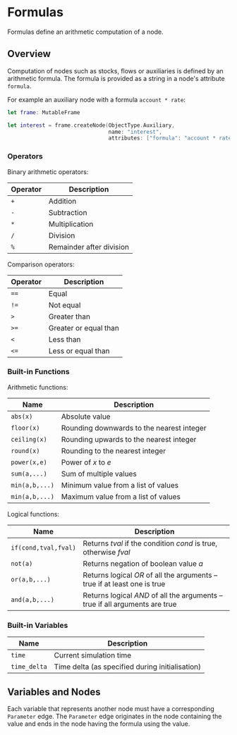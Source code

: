 # Formulas

Formulas define an arithmetic computation of a node.

## Overview

Computation of nodes such as stocks, flows or auxiliaries is defined by an
arithmetic formula. The formula is provided as a string in a node's attribute
`formula`.

For example an auxiliary node with a formula `account * rate`:

```swift
let frame: MutableFrame

let interest = frame.createNode(ObjectType.Auxiliary,
                                name: "interest",
                                attributes: ["formula": "account * rate"])

```

### Operators

Binary arithmetic operators:

| Operator | Description |
| ---- | ---- |
| `+` | Addition |
| `-` | Subtraction |
| `*` | Multiplication |
| `/` | Division |
| `%` | Remainder after division |

Comparison operators:

| Operator | Description |
| ---- | ---- |
| `==` | Equal |
| `!=` | Not equal |
| `>` | Greater than |
| `>=` | Greater or equal than |
| `<` | Less than |
| `<=` | Less or equal than |

### Built-in Functions

Arithmetic functions:

| Name | Description |
| ---- | ---- | 
| `abs(x)` | Absolute value |
| `floor(x)` | Rounding downwards to the nearest integer |
| `ceiling(x)` | Rounding upwards to the nearest integer |
| `round(x)` | Rounding to the nearest integer |
| `power(x,e)` | Power of _x_ to _e_ |
| `sum(a,...)` | Sum of multiple values |
| `min(a,b,...)` | Minimum value from a list of values |
| `min(a,b,...)` | Maximum value from a list of values |

Logical functions:

| Name | Description |
| ---- | ---- |
| `if(cond,tval,fval)` | Returns _tval_ if the condition _cond_ is true, otherwise _fval_ |
| `not(a)` | Returns negation of boolean value _a_ |
| `or(a,b,...)` | Returns logical _OR_ of all the arguments – true if at least one is true |
| `and(a,b,...)` | Returns logical _AND_ of all the arguments – true if all arguments are true |

### Built-in Variables

| Name | Description |
| ---- | ---- |
| `time` | Current simulation time |
| `time_delta` | Time delta (as specified during initialisation) |

## Variables and Nodes

Each variable that represents another node must have a corresponding `Parameter`
edge. The `Parameter` edge originates in the node containing the value
and ends in the node having the formula using the value.

